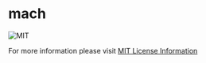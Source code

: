 # mach
![MIT](https://img.shields.io/badge/License-MIT-blue)

 For more information please visit [MIT License Information](https://img.shields.io/badge/License-MIT-blue)

